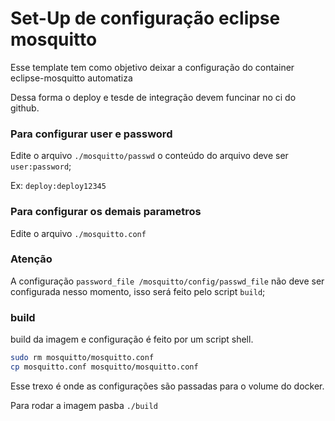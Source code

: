 # Set-Up de configuração eclipse mosquitto

Esse template tem como objetivo deixar a configuração do container eclipse-mosquitto automatiza

Dessa forma o deploy e tesde de integração devem funcinar no ci do github.

### Para configurar user e password

Edite o arquivo `./mosquitto/passwd` o conteúdo do arquivo deve ser `user:password`;

Ex: `deploy:deploy12345`

### Para configurar os demais parametros

Edite o arquivo `./mosquitto.conf`

### Atenção

A configuração `password_file /mosquitto/config/passwd_file` não deve ser configurada nesso momento, isso será feito pelo script `build`;

### build

build da imagem e configuração é feito por um script shell.

```bash
sudo rm mosquitto/mosquitto.conf
cp mosquitto.conf mosquitto/mosquitto.conf

```

Esse trexo é onde as configurações são passadas para o volume do docker.

Para rodar a imagem pasba `./build`
